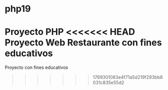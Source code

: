 # php19
Proyecto PHP
<<<<<<< HEAD
Proyecto Web Restaurante con fines educativos
=======
Proyecto con fines educativos
>>>>>>> 1769301083e4f71a5d219f293bb8031c835e55d2
